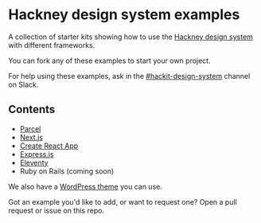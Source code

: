 # Hackney design system examples

A collection of starter kits showing how to use the [Hackney design system](https://design-system.hackney.gov.uk/) with different frameworks.

You can fork any of these examples to start your own project.

For help using these examples, ask in the [#hackit-design-system](https://hackit-lbh.slack.com/archives/CJ6AWTH0A) channel on Slack.

## Contents

- [Parcel](https://github.com/LBHackney-IT/hackney-design-system-examples/blob/main/parcel)
- [Next.js](https://github.com/LBHackney-IT/hackney-design-system-examples/tree/main/next)
- [Create React App](https://github.com/LBHackney-IT/hackney-design-system-examples/tree/main/create-react-app)
- [Express.js](https://github.com/LBHackney-IT/hackney-design-system-examples/tree/main/express)
- [Eleventy](https://github.com/LBHackney-IT/hackney-design-system-examples/tree/main/eleventy)
- Ruby on Rails (coming soon)

We also have a [WordPress theme](https://github.com/LBHackney-IT/LBH-Wordpress-Theme) you can use.

Got an example you'd like to add, or want to request one? Open a pull request or issue on this repo.
